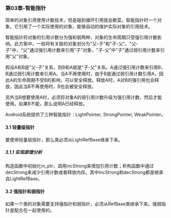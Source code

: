 ### 第03章-智能指针

简单的对象引用使用计数技术，但是碰到循环引用就会歇菜。智能指针时一个对象，它引用了一个实际使用的对象，能够自动的维护实际对象的引用技术。

智能指针将对象的引用计数分为强和弱两种，对象的生命周期只受强引用计数影响。此方案中，一般将有关联的对象划分为"父-子"和"子-父"。"父-子"中，"父"通过强引用计数来引用"子"对象，"子-父"中"子"通过弱引用计数来引用"父"对象。

假设A和B是"父-子"关系，则B和A就是"子-父"关系。A通过强引用计数来引用B，B通过弱引用计数来引用A。当A不再使用时，由于B是通过弱引用计数引用A，因此A的生命周期不受B的影响，可以安全释放。释放A时，A对B的强引用也会释放，因此当B不再使用时，B也会被安全释放。

另外当B想要使用A时，必须将对象A的弱引用计数升级为强引用计数，然后才能使用。如果B不能，那么说明A已经释放。

Android系统提供了三种智能指针：LightPointer, StrongPointer, WeakPointer。

#### 3.1 轻量级指针

要使用轻量级指针，那么类必须从LightRefBase继承下来。

##### 3.1.1 实现原理分析

构造函数中初始化m_ptr，调用incStrong来增加引用计数；析构函数中通过decStrong来减少引用计数或者释放内存。其中IncStrong和decStrong都是继承自LightRefBase。

#### 3.2 强指针和弱指针

如果一个类的对象需要支持强指针和弱指针，必须从RefBase类继承下来。强弱指针是配合在一起使用的。